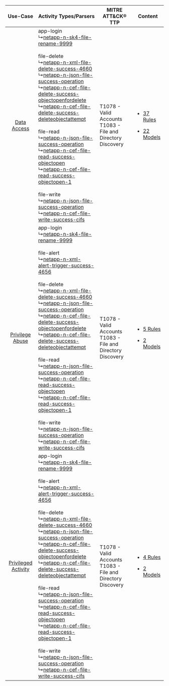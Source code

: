 |    Use-Case    | Activity Types/Parsers    | MITRE ATT&CK® TTP    | Content    |
|:----:| ---- | ---- | ---- |
|         [Data Access](../../../UseCases/uc_data_access.md)         |  app-login<br> ↳[netapp-n-sk4-file-rename-9999](Ps/pC_netappnsk4filerename9999.md)<br><br> file-delete<br> ↳[netapp-n-xml-file-delete-success-4660](Ps/pC_netappnxmlfiledeletesuccess4660.md)<br> ↳[netapp-n-json-file-success-operation](Ps/pC_netappnjsonfilesuccessoperation.md)<br> ↳[netapp-n-cef-file-delete-success-objectopenfordelete](Ps/pC_netappnceffiledeletesuccessobjectopenfordelete.md)<br> ↳[netapp-n-cef-file-delete-success-deleteobjectattempt](Ps/pC_netappnceffiledeletesuccessdeleteobjectattempt.md)<br><br> file-read<br> ↳[netapp-n-json-file-success-operation](Ps/pC_netappnjsonfilesuccessoperation.md)<br> ↳[netapp-n-cef-file-read-success-objectopen](Ps/pC_netappnceffilereadsuccessobjectopen.md)<br> ↳[netapp-n-cef-file-read-success-objectopen-1](Ps/pC_netappnceffilereadsuccessobjectopen1.md)<br><br> file-write<br> ↳[netapp-n-json-file-success-operation](Ps/pC_netappnjsonfilesuccessoperation.md)<br> ↳[netapp-n-cef-file-write-success-cifs](Ps/pC_netappnceffilewritesuccesscifs.md)<br>    | T1078 - Valid Accounts<br>T1083 - File and Directory Discovery<br> | [<ul><li>37 Rules</li></ul><ul><li>22 Models</li></ul>](RM/r_m_netapp_netapp_Data_Access.md)       |
|     [Privilege Abuse](../../../UseCases/uc_privilege_abuse.md)     |  app-login<br> ↳[netapp-n-sk4-file-rename-9999](Ps/pC_netappnsk4filerename9999.md)<br><br> file-alert<br> ↳[netapp-n-xml-alert-trigger-success-4656](Ps/pC_netappnxmlalerttriggersuccess4656.md)<br><br> file-delete<br> ↳[netapp-n-xml-file-delete-success-4660](Ps/pC_netappnxmlfiledeletesuccess4660.md)<br> ↳[netapp-n-json-file-success-operation](Ps/pC_netappnjsonfilesuccessoperation.md)<br> ↳[netapp-n-cef-file-delete-success-objectopenfordelete](Ps/pC_netappnceffiledeletesuccessobjectopenfordelete.md)<br> ↳[netapp-n-cef-file-delete-success-deleteobjectattempt](Ps/pC_netappnceffiledeletesuccessdeleteobjectattempt.md)<br><br> file-read<br> ↳[netapp-n-json-file-success-operation](Ps/pC_netappnjsonfilesuccessoperation.md)<br> ↳[netapp-n-cef-file-read-success-objectopen](Ps/pC_netappnceffilereadsuccessobjectopen.md)<br> ↳[netapp-n-cef-file-read-success-objectopen-1](Ps/pC_netappnceffilereadsuccessobjectopen1.md)<br><br> file-write<br> ↳[netapp-n-json-file-success-operation](Ps/pC_netappnjsonfilesuccessoperation.md)<br> ↳[netapp-n-cef-file-write-success-cifs](Ps/pC_netappnceffilewritesuccesscifs.md)<br> | T1078 - Valid Accounts<br>T1083 - File and Directory Discovery<br> | [<ul><li>5 Rules</li></ul><ul><li>2 Models</li></ul>](RM/r_m_netapp_netapp_Privilege_Abuse.md)     |
| [Privileged Activity](../../../UseCases/uc_privileged_activity.md) |  app-login<br> ↳[netapp-n-sk4-file-rename-9999](Ps/pC_netappnsk4filerename9999.md)<br><br> file-alert<br> ↳[netapp-n-xml-alert-trigger-success-4656](Ps/pC_netappnxmlalerttriggersuccess4656.md)<br><br> file-delete<br> ↳[netapp-n-xml-file-delete-success-4660](Ps/pC_netappnxmlfiledeletesuccess4660.md)<br> ↳[netapp-n-json-file-success-operation](Ps/pC_netappnjsonfilesuccessoperation.md)<br> ↳[netapp-n-cef-file-delete-success-objectopenfordelete](Ps/pC_netappnceffiledeletesuccessobjectopenfordelete.md)<br> ↳[netapp-n-cef-file-delete-success-deleteobjectattempt](Ps/pC_netappnceffiledeletesuccessdeleteobjectattempt.md)<br><br> file-read<br> ↳[netapp-n-json-file-success-operation](Ps/pC_netappnjsonfilesuccessoperation.md)<br> ↳[netapp-n-cef-file-read-success-objectopen](Ps/pC_netappnceffilereadsuccessobjectopen.md)<br> ↳[netapp-n-cef-file-read-success-objectopen-1](Ps/pC_netappnceffilereadsuccessobjectopen1.md)<br><br> file-write<br> ↳[netapp-n-json-file-success-operation](Ps/pC_netappnjsonfilesuccessoperation.md)<br> ↳[netapp-n-cef-file-write-success-cifs](Ps/pC_netappnceffilewritesuccesscifs.md)<br> | T1078 - Valid Accounts<br>T1083 - File and Directory Discovery<br> | [<ul><li>4 Rules</li></ul><ul><li>2 Models</li></ul>](RM/r_m_netapp_netapp_Privileged_Activity.md) |